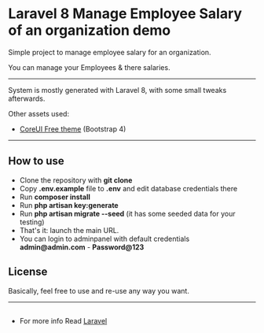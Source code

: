 # Laravel 8 Manage Employee Salary of an organization demo

Simple project to manage employee salary for an organization.

You can manage your Employees & there salaries.

---

System is mostly generated with Laravel 8, with some small tweaks afterwards.

Other assets used:

- [CoreUI Free theme](https://coreui.io/demo/#main.html) (Bootstrap 4)

---

## How to use

- Clone the repository with __git clone__
- Copy __.env.example__ file to __.env__ and edit database credentials there
- Run __composer install__
- Run __php artisan key:generate__
- Run __php artisan migrate --seed__ (it has some seeded data for your testing)
- That's it: launch the main URL.
- You can login to adminpanel with default credentials __admin@admin.com__ - __Password@123__

## License

Basically, feel free to use and re-use any way you want.

---

## 

- For more info Read [Laravel](https://laravel.com/docs/8.x)
##
